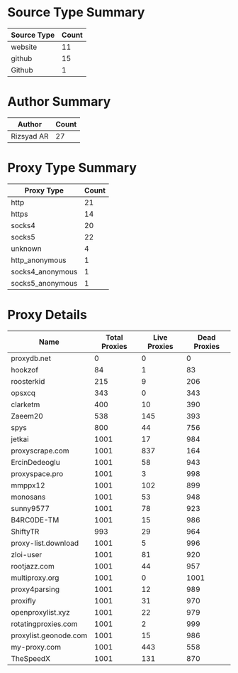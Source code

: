 # Source Type Summary

| Source Type | Count |
|-------------|-------|
| website | 11 |
| github | 15 |
| Github | 1 |


# Author Summary

| Author | Count |
|--------|-------|
| Rizsyad AR | 27 |


# Proxy Type Summary

| Proxy Type | Count |
|------------|-------|
| http | 21 |
| https | 14 |
| socks4 | 20 |
| socks5 | 22 |
| unknown | 4 |
| http_anonymous | 1 |
| socks4_anonymous | 1 |
| socks5_anonymous | 1 |


# Proxy Details

| Name | Total Proxies | Live Proxies | Dead Proxies |
|------|---------------|--------------|---------------|
| proxydb.net | 0 | 0 | 0 |
| hookzof | 84 | 1 | 83 |
| roosterkid | 215 | 9 | 206 |
| opsxcq | 343 | 0 | 343 |
| clarketm | 400 | 10 | 390 |
| Zaeem20 | 538 | 145 | 393 |
| spys | 800 | 44 | 756 |
| jetkai | 1001 | 17 | 984 |
| proxyscrape.com | 1001 | 837 | 164 |
| ErcinDedeoglu | 1001 | 58 | 943 |
| proxyspace.pro | 1001 | 3 | 998 |
| mmppx12 | 1001 | 102 | 899 |
| monosans | 1001 | 53 | 948 |
| sunny9577 | 1001 | 78 | 923 |
| B4RC0DE-TM | 1001 | 15 | 986 |
| ShiftyTR | 993 | 29 | 964 |
| proxy-list.download | 1001 | 5 | 996 |
| zloi-user | 1001 | 81 | 920 |
| rootjazz.com | 1001 | 44 | 957 |
| multiproxy.org | 1001 | 0 | 1001 |
| proxy4parsing | 1001 | 12 | 989 |
| proxifly | 1001 | 31 | 970 |
| openproxylist.xyz | 1001 | 22 | 979 |
| rotatingproxies.com | 1001 | 2 | 999 |
| proxylist.geonode.com | 1001 | 15 | 986 |
| my-proxy.com | 1001 | 443 | 558 |
| TheSpeedX | 1001 | 131 | 870 |
